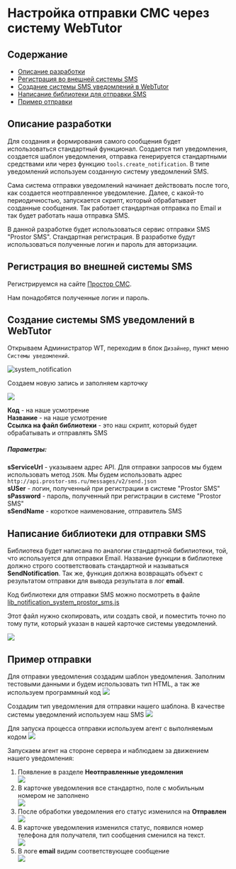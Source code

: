 # Настройка отправки СМС через систему WebTutor

## Содержание

* [Описание разработки](#Описание-разработки)
* [Регистрация во внешней системы SMS](#Регистрация-во-внешней-системы-SMS)
* [Создание системы SMS уведомлений в WebTutor](#Создание-системы-SMS-уведомлений-в-WebTutor)
* [Написание библиотеки для отправки SMS](#Написание-библиотеки-для-отправки-SMS)
* [Пример отправки](#Пример-отправки)

## Описание разработки

Для создания и формирования самого сообщения будет использоваться стандартный функционал. Создается тип уведомления, создается шаблон уведомления, отправка генерируется стандартными средствами или через функцию `tools.create_notification`. В типе уведомлений используем созданную систему уведомлений SMS.

Сама система отправки уведомлений начинает действовать после того, как создается неотправленное уведомление. Далее, с какой-то периодичностью, запускается скрипт, который обрабатывает созданные сообщения. Так работает стандартная отправка по Email и так будет работать наша отправка SMS.

В данной разработке будет использоваться сервис отправки SMS "Prostor SMS". Стандартная регистрация. В разработке будут использоваться полученные логин и пароль для авторизации.

## Регистрация во внешней системы SMS

Регистрируемся на сайте [Простор СМС](https://prostor-sms.ru/).

Нам понадобятся полученные логин и пароль.

## Создание системы SMS уведомлений в WebTutor

Открываем Администратор WT, переходим в блок `Дизайнер`, пункт меню `Системы уведомлений`.

![system_notification](img/system_notification.png)

Создаем новую запись и заполняем карточку

![](img/sms_system_notification.png)

**Код** - на наше усмотрение  
**Название** - на наше усмотрение  
**Ссылка на файл библиотеки** - это наш скрипт, который будет обрабатывать и отправлять SMS

##### Параметры:
**sServiceUrl** - указываем адрес API. Для отправки запросов мы будем использовать метод `JSON`. Мы будем использовать адрес `http://api.prostor-sms.ru/messages/v2/send.json`  
**sUSer** - логин, полученный при регистрации в системе "Prostor SMS"  
**sPassword** - пароль, полученный при регистрации в системе "Prostor SMS"  
**sSendName** - короткое наименование, отправитель SMS

## Написание библиотеки для отправки SMS

Библиотека будет написана по аналогии стандартной бибилиотеки, той, что используется для отправки Email. Название функции в библиотеке должно строго соответствовать стандартной и называться **SendNotification**. Так же, функция должна возвращать объект с результатом отправки для вывода результата в лог **email**.

Код библиотеки для отправки SMS можно посмотреть в файле [lib_notification_system_prostor_sms.js](lib_notification_system_prostor_sms.js)

Этот файл нужно скопировать, или создать свой, и поместить точно по тому пути, который указан в нашей карточке системы уведомлений.

![](img/lib_link.png)

## Пример отправки

Для отправки уведомления создадим шаблон уведомления. Заполним тестовыми данными и будем использовать тип HTML, а так же используем программный код
![](img/template_notification.png)

Создадим тип уведомления для отправки нашего шаблона. В качестве системы уведомлений используем наш SMS
![](img/type_notification.png)

Для запуска процесса отправки используем агент с выполняемым кодом
![](img/server_agent.png)

Запускаем агент на стороне сервера и наблюдаем за движением нашего уведомления:

1. Появление в разделе **Неотправленные уведомления**  
![](img/stage1.png)
2. В карточке уведомления все стандартно, поле с мобильным номером не заполнено  
![](img/stage2.png)
3. После обработки уведомления его статус изменился на **Отправлен**  
![](img/stage3.png)
4. В карточке уведомления изменился статус, появился номер телефона для получателя, тип сообщения сменился на текст.  
![](img/stage4.png)
5. В логе **email** видим соответствующее сообщение  
![](img/stage5.png)
